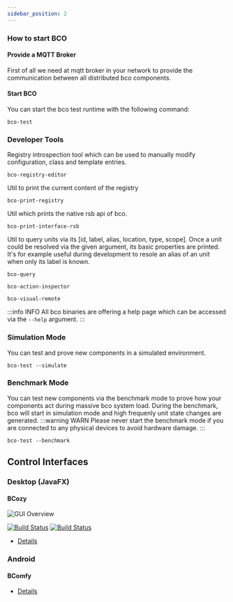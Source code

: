 ```yaml
---
sidebar_position: 2
---
```


### How to start BCO

#### Provide a MQTT Broker

First of all we need at mqtt broker in your network to provide the communication between all distributed bco components.

#### Start BCO

You can start the bco test runtime with the following command:

```
bco-test
```

### Developer Tools
Registry introspection tool which can be used to manually modify configuration, class and template entries. 
```
bco-registry-editor
```
Util to print the current content of the registry
```
bco-print-registry
```
Util which prints the native rsb api of bco.
```
bco-print-interface-rsb
```
Util to query units via its [id, label, alias, location, type, scope].
Once a unit could be resolved via the given argument, its basic properties are printed.
It's for example useful during development to resole an alias of an unit when only its label is known.
```
bco-query
```
```
bco-action-inspector
```
```
bco-visual-remote
```

:::info INFO
All bco binaries are offering a help page which can be accessed via the ```--help``` argument.
:::

### Simulation Mode

You can test and prove new components in a simulated environment.
```
bco-test --simulate
```

### Benchmark Mode

You can test new components via the benchmark mode to prove how your components act during massive bco system load.
During the benchmark, bco will start in simulation mode and high frequenly unit state changes are generated.
:::warning WARN
Please never start the benchmark mode if you are connected to any physical devices to avoid hardware damage.
:::
```
bco-test --benchmark
```

## Control Interfaces

### Desktop (JavaFX)
#### BCozy
![GUI Overview](/img/bco/bcozy/bcozy_gui_overview.png)

[![Build Status](https://travis-ci.org/openbase/bco.bcozy.svg?branch=master)](https://travis-ci.org/openbase/bco.bcozy?branch=master)
[![Build Status](https://travis-ci.org/openbase/bco.bcozy.svg?branch=latest-stable)](https://travis-ci.org/openbase/bco.bcozy?branch=latest-stable)
* [Details](ui/bcozy.md)

### Android
#### BComfy
* [Details](ui/bcomfy.md)
